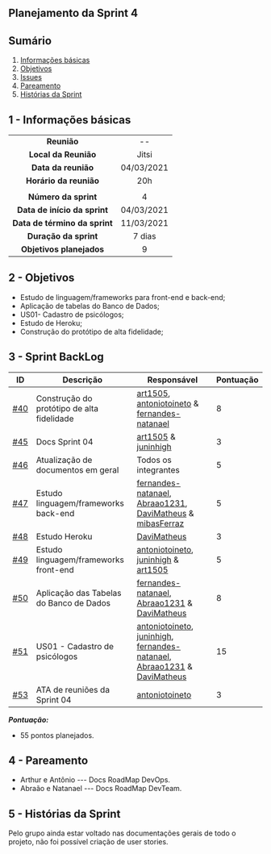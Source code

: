 ## Planejamento da Sprint 4

## Sumário

1. [Informações básicas](#1---informações-básicas)
1. [Objetivos](#2---objetivos)
1. [Issues](#3---issues)
1. [Pareamento](#4---pareamento)
1. [Histórias da Sprint](#5---Histórias-da-Sprint)


## 1 - Informações básicas

| | |
|:--:|:--:|
|**Reunião**|--|
|**Local da Reunião**|Jitsi|
|**Data da reunião**|04/03/2021|
|**Horário da reunião**|20h|
||||
|**Número da sprint**|4|
|**Data de início da sprint**|04/03/2021|
|**Data de término da sprint**|11/03/2021|
|**Duração da sprint**|7 dias|
|**Objetivos planejados**|9|  

## 2 - Objetivos

* Estudo de linguagem/frameworks para front-end e back-end;
* Aplicação de tabelas do Banco de Dados;
* US01- Cadastro de psicólogos;
* Estudo de Heroku;
* Construção do protótipo de alta fidelidade;

## 3 - Sprint BackLog
|ID | Descrição | Responsável| Pontuação |
|---|--------------------|--------------|------------- |
|[#40](https://github.com/fga-eps-mds/2020.2-CheeryUP/issues/40) |Construção do protótipo de alta fidelidade  | [art1505](https://github.com/art1505), [antoniotoineto](https://github.com/antoniotoineto) & [fernandes-natanael](https://github.com/fernandes-natanael) | 8 |
|[#45](https://github.com/fga-eps-mds/2020.2-CheeryUP/issues/45) | Docs Sprint 04 | [art1505](https://github.com/art1505) & [juninhigh](https://github.com/juninhigh) |3|
|[#46](https://github.com/fga-eps-mds/2020.2-CheeryUP/issues/46) | Atualização de documentos em geral | Todos os integrantes | 5 |
|[#47](https://github.com/fga-eps-mds/2020.2-CheeryUP/issues/47) | Estudo linguagem/frameworks back-end | [fernandes-natanael](https://github.com/fernandes-natanael), [Abraao1231](https://github.com/Abraao1231), [DaviMatheus](https://github.com/DaviMatheus) & [mibasFerraz](https://github.com/mibasFerraz) |5|
|[#48](https://github.com/fga-eps-mds/2020.2-CheeryUP/issues/48) | Estudo Heroku | [DaviMatheus](https://github.com/DaviMatheus)| 3 |
|[#49](https://github.com/fga-eps-mds/2020.2-CheeryUP/issues/49) | Estudo linguagem/frameworks front-end | [antoniotoineto](https://github.com/antoniotoineto), [juninhigh](https://github.com/juninhigh) & [art1505](https://github.com/art1505) | 5 | 
|[#50](https://github.com/fga-eps-mds/2020.2-CheeryUP/issues/50) | Aplicação das Tabelas do Banco de Dados | [fernandes-natanael](https://github.com/fernandes-natanael), [Abraao1231](https://github.com/Abraao1231) & [DaviMatheus](https://github.com/DaviMatheus)| 8 | 
|[#51](https://github.com/fga-eps-mds/2020.2-CheeryUP/issues/51) | US01 - Cadastro de psicólogos  | [antoniotoineto](https://github.com/antoniotoineto), [juninhigh](https://github.com/juninhigh), [fernandes-natanael](https://github.com/fernandes-natanael), [Abraao1231](https://github.com/Abraao1231) & [DaviMatheus](https://github.com/DaviMatheus) | 15 | 
|[#53](https://github.com/fga-eps-mds/2020.2-CheeryUP/issues/53) | ATA de reuniões da Sprint 04  | [antoniotoineto](https://github.com/antoniotoineto) | 3 | 


***Pontuação:***
* 55 pontos planejados.

## 4 - Pareamento
* Arthur e Antônio  --- Docs RoadMap DevOps.  
* Abraão e Natanael --- Docs RoadMap DevTeam.

## 5 - Histórias da Sprint
Pelo grupo ainda estar voltado nas documentações gerais de todo o projeto, não foi possível criação de user stories.
